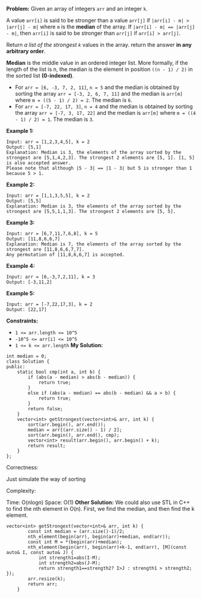 **Problem:**
Given an array of integers `arr` and an integer `k`.

A value `arr[i]` is said to be stronger than a value `arr[j]` if `|arr[i] - m| > |arr[j] - m|` where `m` is the **median** of the array.
If `|arr[i] - m| == |arr[j] - m|`, then `arr[i]` is said to be stronger than `arr[j]` if `arr[i] > arr[j]`.

Return *a list of the strongest `k`* values in the array. return the answer **in any arbitrary order**.

**Median** is the middle value in an ordered integer list. More formally, if the length of the list is n, the median is the element in position `((n - 1) / 2)` in the sorted list **(0-indexed)**.

- For `arr = [6, -3, 7, 2, 11]`, `n = 5` and the median is obtained by sorting the array `arr = [-3, 2, 6, 7, 11]` and the median is `arr[m]` where `m = ((5 - 1) / 2) = 2`. The median is `6`.
- For `arr = [-7, 22, 17, 3]`, `n = 4` and the median is obtained by sorting the array `arr = [-7, 3, 17, 22]` and the median is `arr[m]` where `m = ((4 - 1) / 2) = 1`. The median is `3`.

 

**Example 1:**

```
Input: arr = [1,2,3,4,5], k = 2
Output: [5,1]
Explanation: Median is 3, the elements of the array sorted by the strongest are [5,1,4,2,3]. The strongest 2 elements are [5, 1]. [1, 5] is also accepted answer.
Please note that although |5 - 3| == |1 - 3| but 5 is stronger than 1 because 5 > 1.
```

**Example 2:**

```
Input: arr = [1,1,3,5,5], k = 2
Output: [5,5]
Explanation: Median is 3, the elements of the array sorted by the strongest are [5,5,1,1,3]. The strongest 2 elements are [5, 5].
```

**Example 3:**

```
Input: arr = [6,7,11,7,6,8], k = 5
Output: [11,8,6,6,7]
Explanation: Median is 7, the elements of the array sorted by the strongest are [11,8,6,6,7,7].
Any permutation of [11,8,6,6,7] is accepted.
```

**Example 4:**

```
Input: arr = [6,-3,7,2,11], k = 3
Output: [-3,11,2]
```

**Example 5:**

```
Input: arr = [-7,22,17,3], k = 2
Output: [22,17]
```

 

**Constraints:**

- `1 <= arr.length <= 10^5`
- `-10^5 <= arr[i] <= 10^5`
- `1 <= k <= arr.length`
**My Solution:**
```
int median = 0;
class Solution {
public:
    static bool cmp(int a, int b) {
        if (abs(a - median) > abs(b - median)) {
            return true;
        }
        else if (abs(a - median) == abs(b - median) && a > b) {
            return true;
        }
        return false;
    }
    vector<int> getStrongest(vector<int>& arr, int k) {
        sort(arr.begin(), arr.end());
        median = arr[(arr.size() - 1) / 2];
        sort(arr.begin(), arr.end(), cmp);
        vector<int> result(arr.begin(), arr.begin() + k);
        return result;
    }
};
```
Correctness:

Just simulate the way of sorting

Complexity:

Time: O(nlogn)
Space: O(1)
**Other Solution:**
We could also use STL in C++ to find the nth element in O(n). First, we find the median, and then find the k element.
```
vector<int> getStrongest(vector<int>& arr, int k) {
        const int median = (arr.size()-1)/2;
        nth_element(begin(arr), begin(arr)+median, end(arr));
        const int M = *(begin(arr)+median);
        nth_element(begin(arr), begin(arr)+k-1, end(arr), [M](const auto& I, const auto& J) {
            int strength1=abs(I-M);
            int strength2=abs(J-M);
            return strength1==strength2? I>J : strength1 > strength2; });
        arr.resize(k);
        return arr;
    }
```